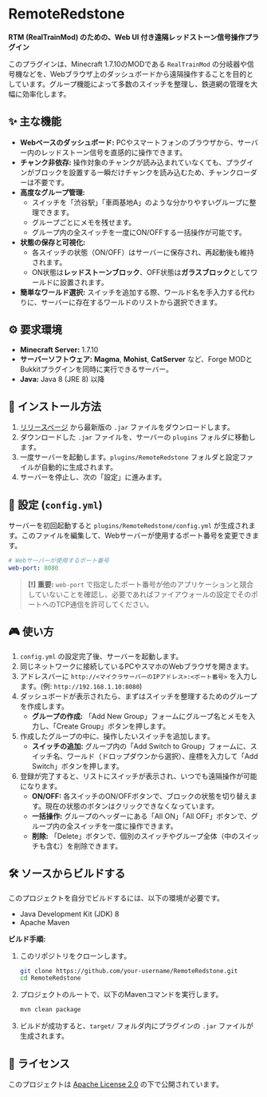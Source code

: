 # RemoteRedstone

**RTM (RealTrainMod) のための、Web UI 付き遠隔レッドストーン信号操作プラグイン**

このプラグインは、Minecraft 1.7.10のMODである `RealTrainMod` の分岐器や信号機などを、Webブラウザ上のダッシュボードから遠隔操作することを目的としています。グループ機能によって多数のスイッチを整理し、鉄道網の管理を大幅に効率化します。


## ✨ 主な機能

*   **Webベースのダッシュボード:** PCやスマートフォンのブラウザから、サーバー内のレッドストーン信号を直感的に操作できます。
*   **チャンク非依存:** 操作対象のチャンクが読み込まれていなくても、プラグインがブロックを設置する一瞬だけチャンクを読み込むため、チャンクローダーは不要です。
*   **高度なグループ管理:**
    *   スイッチを「渋谷駅」「車両基地A」のような分かりやすいグループに整理できます。
    *   グループごとにメモを残せます。
    *   グループ内の全スイッチを一度にON/OFFする一括操作が可能です。
*   **状態の保存と可視化:**
    *   各スイッチの状態（ON/OFF）はサーバーに保存され、再起動後も維持されます。
    *   ON状態は**レッドストーンブロック**、OFF状態は**ガラスブロック**としてワールドに設置されます。
*   **簡単なワールド選択:** スイッチを追加する際、ワールド名を手入力する代わりに、サーバーに存在するワールドのリストから選択できます。

## ⚙️ 要求環境

*   **Minecraft Server:** 1.7.10
*   **サーバーソフトウェア:** **Magma**, **Mohist**, **CatServer** など、Forge MODとBukkitプラグインを同時に実行できるサーバー。
*   **Java:** Java 8 (JRE 8) 以降

## 💾 インストール方法

1.  [リリースページ](https://github.com/ayuruka/RemoteRedStone/releases) から最新版の `.jar` ファイルをダウンロードします。
2.  ダウンロードした `.jar` ファイルを、サーバーの `plugins` フォルダに移動します。
3.  一度サーバーを起動します。`plugins/RemoteRedstone` フォルダと設定ファイルが自動的に生成されます。
4.  サーバーを停止し、次の「設定」に進みます。

## 🔧 設定 (`config.yml`)

サーバーを初回起動すると `plugins/RemoteRedstone/config.yml` が生成されます。このファイルを編集して、Webサーバーが使用するポート番号を変更できます。

```yaml
# Webサーバーが使用するポート番号
web-port: 8080
```

> **[!] 重要:** `web-port` で指定したポート番号が他のアプリケーションと競合していないことを確認し、必要であればファイアウォールの設定でそのポートへのTCP通信を許可してください。

## 🎮 使い方

1.  `config.yml` の設定完了後、サーバーを起動します。
2.  同じネットワークに接続しているPCやスマホのWebブラウザを開きます。
3.  アドレスバーに `http://<マイクラサーバーのIPアドレス>:<ポート番号>` を入力します。(例: `http://192.168.1.10:8080`)
4.  ダッシュボードが表示されたら、まずはスイッチを整理するためのグループを作成します。
    *   **グループの作成:** 「Add New Group」フォームにグループ名とメモを入力し、「Create Group」ボタンを押します。
5.  作成したグループの中に、操作したいスイッチを追加します。
    *   **スイッチの追加:** グループ内の「Add Switch to Group」フォームに、スイッチ名、ワールド（ドロップダウンから選択）、座標を入力して「Add Switch」ボタンを押します。
6.  登録が完了すると、リストにスイッチが表示され、いつでも遠隔操作が可能になります。
    *   **ON/OFF:** 各スイッチのON/OFFボタンで、ブロックの状態を切り替えます。現在の状態のボタンはクリックできなくなっています。
    *   **一括操作:** グループのヘッダーにある「All ON」「All OFF」ボタンで、グループ内の全スイッチを一度に操作できます。
    *   **削除:** 「Delete」ボタンで、個別のスイッチやグループ全体（中のスイッチも含む）を削除できます。

## 🛠️ ソースからビルドする

このプロジェクトを自分でビルドするには、以下の環境が必要です。

*   Java Development Kit (JDK) 8
*   Apache Maven

**ビルド手順:**

1.  このリポジトリをクローンします。
    ```bash
    git clone https://github.com/your-username/RemoteRedstone.git
    cd RemoteRedstone
    ```
2.  プロジェクトのルートで、以下のMavenコマンドを実行します。
    ```bash
    mvn clean package
    ```
3.  ビルドが成功すると、`target/` フォルダ内にプラグインの `.jar` ファイルが生成されます。

## 📝 ライセンス

このプロジェクトは [Apache License 2.0](LICENSE) の下で公開されています。
